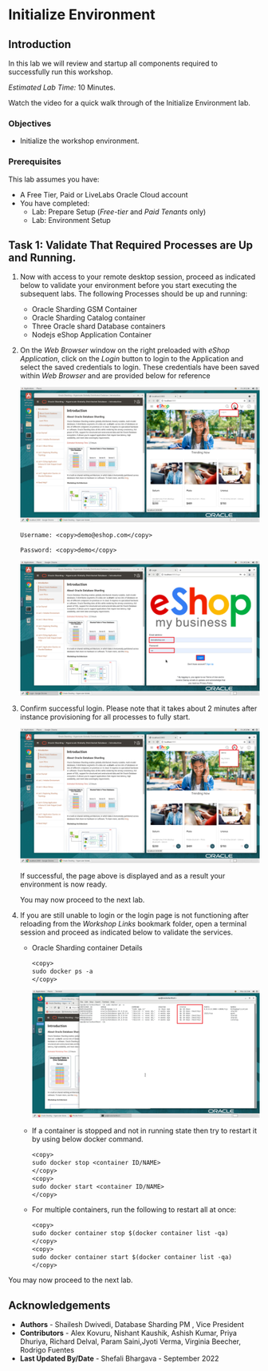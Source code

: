 # Initialize Environment

## Introduction

In this lab we will review and startup all components required to successfully run this workshop.

*Estimated Lab Time:* 10 Minutes.

Watch the video for a quick walk through of the Initialize Environment lab.

[](youtube:e3EXx3BMhec)

### Objectives
- Initialize the workshop environment.

### Prerequisites
This lab assumes you have:
- A Free Tier, Paid or LiveLabs Oracle Cloud account
- You have completed:
    - Lab: Prepare Setup (*Free-tier* and *Paid Tenants* only)
    - Lab: Environment Setup

## Task 1: Validate That Required Processes are Up and Running.
1. Now with access to your remote desktop session, proceed as indicated below to validate your environment before you start executing the subsequent labs. The following Processes should be up and running:

    - Oracle Sharding GSM  Container
    - Oracle Sharding Catalog container
    - Three Oracle shard Database containers
    - Nodejs eShop Application Container

2. On the *Web Browser* window on the right preloaded with *eShop Application*, click on the *Login* button to login to the Application and select the saved credentials to login. These credentials have been saved within *Web Browser* and are provided below for reference

    ![oracle sharding noVNC](images/oracle-shading-noVnc.png " ")
    ```
    Username: <copy>demo@eshop.com</copy>
    ```

    ```
    Password: <copy>demo</copy>
    ```

    ![application login](images/application-login.png " ")

3. Confirm successful login. Please note that it takes about 2 minutes after instance provisioning for all processes to fully start.

    ![application demo](images/application-demo.png " ")

    If successful, the page above is displayed and as a result your environment is now ready.  

    You may now proceed to the next lab.

4. If you are still unable to login or the login page is not functioning after reloading from the *Workshop Links* bookmark folder, open a terminal session and proceed as indicated below to validate the services.

    - Oracle Sharding container Details

        ```
        <copy>
        sudo docker ps -a
        </copy>
        ```
        ![sharding docker](images/sharding-docker.png " ")

    - If a container is stopped and not in running state then try to restart it by using below docker command.

        ```
        <copy>
        sudo docker stop <container ID/NAME>
        </copy>
        <copy>
        sudo docker start <container ID/NAME>
        </copy>
        ```
    - For multiple containers, run the following to restart all at once:

        ```
        <copy>
        sudo docker container stop $(docker container list -qa)
        </copy>
        <copy>
        sudo docker container start $(docker container list -qa)
        </copy>
        ```

You may now proceed to the next lab.

## Acknowledgements
* **Authors** - Shailesh Dwivedi, Database Sharding PM , Vice President
* **Contributors** - Alex Kovuru, Nishant Kaushik, Ashish Kumar, Priya Dhuriya, Richard Delval, Param Saini,Jyoti Verma, Virginia Beecher, Rodrigo Fuentes
* **Last Updated By/Date** - Shefali Bhargava - September 2022
